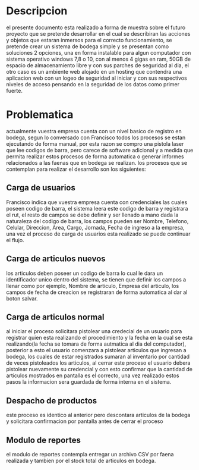 # Descripcion
el presente documento esta realizado a forma de muestra sobre el futuro proyecto que se pretende desarrollar en el cual se describiran las acciones y objetos que estaran inmersos para el correcto funcionamiento, se pretende crear un sistema de bodega simple y se presentan como soluciones 2 opciones, una en forma instalable para algun computador con sistema operativo windows 7,8 o 10, con al menos 4 gigas en ram, 50GB de espacio de almacenamiento libre y con sus parches de seguridad al dia, el otro caso es un ambiente web alojado en un hosting que contendra una aplicacion web con un logeo de seguridad al iniciar y con sus respectivos niveles de acceso pensando en la seguridad de los datos como primer fuerte.
# Problematica
actualmente vuestra empresa cuenta con un nivel basico de registro en bodega, segun lo conversado con Francisco todos los procesos se estan ejecutando de forma manual, por esta razon se compro una pistola laser que lee codigos de barra, pero carece de software adicional y a medida que permita realizar estos procesos de forma automatica o generar informes relacionados a las faenas que en bodega se realizan.
los procesos que se contemplan para realizar el desarrollo son los siguientes:
## Carga de usuarios
Francisco indica que vuestra empresa cuenta con credenciales las cuales poseen codigo de barra, el sistema leera este codigo de barra y registrara el rut, el resto de campos se debe definir y ser llenado a mano dada la naturaleza del codigo de barra, los campos pueden ser Nombre, Telefono, Celular, Direccion, Area, Cargo, Jornada, Fecha de ingreso a la empresa, una vez el proceso de carga de usuarios esta realizado se puede continuar el flujo.
## Carga de articulos nuevos
los articulos deben poseer un codigo de barra lo cual le dara un identificador unico dentro del sistema, se tienen que definir los campos a llenar como por ejemplo, Nombre de articulo, Empresa del articulo, los campos de fecha de creacion se registraran de forma automatica al dar al boton salvar.
## Carga de articulos normal
al iniciar el proceso solicitara pistolear una credecial de un usuario para registrar quien esta realizando el procedimiento y la fecha en la cual se esta realizando(la fecha se tomara de forma autmatica al dia del computador), posterior a esto el usuario comenzara a pistolear articulos que ingresan a bodega, los cuales de estar registrados sumaran al inventario por cantidad de veces pistoleados los articulos, al cerrar este proceso el usuario debera pistolear nuevamente su credencial y con esto confirmar que la cantidad de articulos mostrados en pantalla es el correcto, una vez realizado estos pasos la informacion sera guardada de forma interna en el sistema.
## Despacho de productos
este proceso es identico al anterior pero descontara articulos de la bodega y solicitara confirmacion por pantalla antes de cerrar el proceso
## Modulo de reportes
el modulo de reportes contempla entregar un archivo CSV por faena realizada y tambien por el stock total de articulos en bodega.














